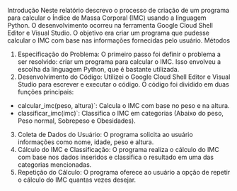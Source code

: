 Introdução
Neste relatório descrevo o processo de criação de um programa para calcular o Índice de Massa 
Corporal (IMC) usando a linguagem Python. O desenvolvimento ocorreu na ferramenta Google Cloud 
Shell Editor e Visual Studio. O objetivo era criar um programa que pudesse calcular o IMC com base 
nas informações fornecidas pelo usuário.
Métodos
1. Especificação do Problema: O primeiro passo foi definir o problema a ser resolvido: criar um 
programa para calcular o IMC. Isso envolveu a escolha da linguagem Python, que é bastante 
utilizada.
2. Desenvolvimento do Código: Utilizei o Google Cloud Shell Editor e Visual Studio para escrever e 
executar o código. O código foi dividido em duas funções principais:
 - calcular_imc(peso, altura)`: Calcula o IMC com base no peso e na altura.
 - classificar_imc(imc)`: Classifica o IMC em categorias (Abaixo do peso, Peso normal, Sobrepeso e 
Obesidades). 
3. Coleta de Dados do Usuário: O programa solicita ao usuário informações como nome, idade, peso 
e altura. 
4. Cálculo do IMC e Classificação: O programa realiza o cálculo do IMC com base nos dados inseridos 
e classifica o resultado em uma das categorias mencionadas.
5. Repetição do Cálculo: O programa oferece ao usuário a opção de repetir o cálculo do IMC quantas 
vezes desejar.
